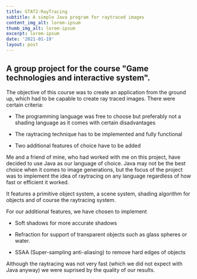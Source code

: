 ```yaml
---
title: GTAT2-RayTracing
subtitle: A simple Java program for raytraced images
content_img_alt: lorem-ipsum
thumb_img_alt: lorem-ipsum
excerpt: lorem-ipsum
date: '2021-01-19'
layout: post
---
```

## A group project for the course "Game technologies and interactive system".

The objective of this course was to create an application from the ground up, which had to be capable to create ray traced images. There were certain criteria:

*   The programming language was free to choose but preferably not a shading language as it comes with certain disadvantages

*   The raytracing technique has to be implemented and fully functional

*   Two additional features of choice have to be added

Me and a friend of mine, who had worked with me on this project, have decided to use Java as our language of choice. Java may not be the best choice when it comes to image generations, but the focus of the project was to implement the idea of raytracing on any language regardless of how fast or efficient it worked.

It features a primitive object system, a scene system, shading algorithm for objects and of course the raytracing system.

For our additional features, we have chosen to implement

*   Soft shadows for more accurate shadows

*   Refraction for support of transparent objects such as glass spheres or water.

*   SSAA (Super-sampling anti-aliasing) to remove hard edges of objects

Although the raytracing was not very fast (which we did not expect with Java anyway) we were suprised by the quality of our results.
